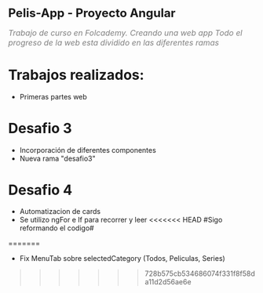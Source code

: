 <h1 style="font-size: 24px; font-weight: bold;">Pelis-App - Proyecto Angular </h1>

<p style="font-size: 16px; color: gray; font-style: italic;">Trabajo de curso en Folcademy. Creando una web app
Todo el progreso de la web esta dividido en las diferentes ramas</p>

# Trabajos realizados:
 - Primeras partes web

 # Desafio 3
 - Incorporación de diferentes componentes
 - Nueva rama "desafio3" 

# Desafio 4
 - Automatizacion de cards
 - Se utilizo ngFor e If para recorrer y leer
<<<<<<< HEAD
 #Sigo reformando el codigo#
 
=======
 - Fix MenuTab sobre selectedCategory (Todos, Peliculas, Series)
 
>>>>>>> 728b575cb534686074f331f8f58da11d2d56ae6e
